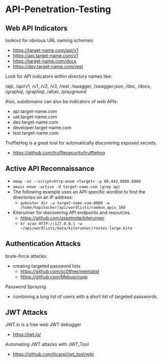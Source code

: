 # API-Penetration-Testing


## Web API Indicators

lookout for obvious URL naming schemes:

- https://target-name.com/api/v1
- https://api.target-name.com/v1 
- https://target-name.com/docs
- https://dev.target-name.com/rest

Look for API indicators within directory names like:

/api, /api/v1, /v1, /v2, /v3, /rest, /swagger, /swagger.json, /doc, /docs, /graphql, /graphiql, /altair, /playground

Also, subdomains can also be indicators of web APIs:
- api.target-name.com
- uat.target-name.com
- dev.target-name.com
- developer.target-name.com
- test.target-name.com

TruffleHog is a great tool for automatically discovering exposed secrets.
- https://github.com/trufflesecurity/trufflehog

## Active API Reconnaissance

- `nmap -sV --script=http-enum <target> -p 80,443,8000,8080`
- `amass enum -active -d target-name.com |grep api`
- The following example uses an API-specific wordlist to find the directories on an IP address:
  - ` gobuster dir -u target-name.com:8000 -w /home/hapihacker/api/wordlists/common_apis_160 `
- Kiterunner for discovering API endpoints and resources.
  - https://github.com/assetnote/kiterunner
  - ` kr scan HTTP://127.0.0.1 -w ~/api/wordlists/data/kiterunner/routes-large.kite `

## Authentication Attacks

brute-force attacks:
- creating targeted password lists
  - https://github.com/sc0tfree/mentalist
  - https://github.com/Mebus/cupp

Password Spraying
- combining a long list of users with a short list of targeted passwords.

## JWT Attacks

JWT.io is a free web JWT debugger
- https://jwt.io/

Automating JWT attacks with JWT_Tool
- https://github.com/ticarpi/jwt_tool/wiki







